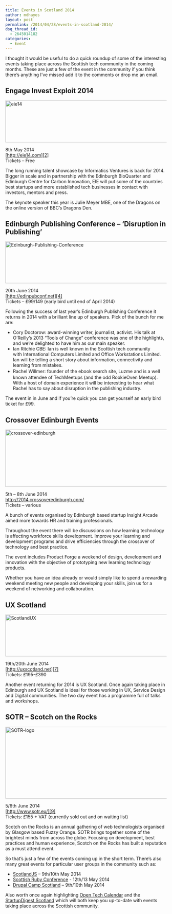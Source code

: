 ```yaml
---
title: Events in Scotland 2014
author: mdhayes
layout: post
permalink: /2014/04/28/events-in-scotland-2014/
dsq_thread_id:
  - 2645014182
categories:
  - Event
---
```

I thought it would be useful to do a quick roundup of some of the interesting events taking place across the Scottish tech community in the coming months. These are just a few of the event in the community if you think there&#8217;s anything I&#8217;ve missed add it to the comments or drop me an email.

## Engage Invest Exploit 2014

[<img class="alignnone size-full wp-image-13720" alt="eie14" src="http://rookieoven.com/wp-content/uploads/2014/04/eie14.png" width="550" height="130" />][1]

8th May 2014  
[http://eie14.com][2]  
Tickets &#8211; Free

The long running talent showcase by Informatics Ventures is back for 2014. Bigger in scale and in partnership with the Edinburgh BioQuarter and Edinburgh Centre for Carbon Innovation, EIE will put some of the countries best startups and more established tech businesses in contact with investors, mentors and press.

The keynote speaker this year is Julie Meyer MBE, one of the Dragons on the online version of BBC&#8217;s Dragons Den.

## Edinburgh Publishing Conference &#8211; ‘Disruption in Publishing’

[<img class="alignnone size-full wp-image-13713" alt="Edinburgh-Publishing-Conference" src="http://rookieoven.com/wp-content/uploads/2014/04/Edinburgh-Publishing-Conference.png" width="550" height="130" />][3]

20th June 2014  
[http://edinpubconf.net][4]  
Tickets &#8211; £99/149 (early bird until end of April 2014)

Following the success of last year’s Edinburgh Publishing Conference it returns in 2014 with a brilliant line up of speakers. Pick of the bunch for me are:

  * Cory Doctorow: award-winning writer, journalist, activist. His talk at O’Reilly’s 2013 “Tools of Change” conference was one of the highlights, and we’re delighted to have him as our main speaker.
  * Ian Ritchie CBE: Ian is well known in the Scottish tech community with International Computers Limited and Office Workstations Limited. Ian will be telling a short story about information, connectivity and learning from mistakes.
  * <span style="line-height: 1.5em;">Rachel Willmer: founder of the ebook search site, Luzme and is a well known attendee of TechMeetups (and the odd RookieOven Meetup). With a host of domain experience it will be interesting to hear what Rachel has to say about disruption in the publishing industry.</span>

The event in in June and if you&#8217;re quick you can get yourself an early bird ticket for £99.

## Crossover Edinburgh Events

[<img class="alignnone size-full wp-image-13724" alt="crossover-edinburgh" src="http://rookieoven.com/wp-content/uploads/2014/04/crossover-edinburgh2.png" width="550" height="178" />][5]

5th &#8211; 8th June 2014  
<http://2014.crossoveredinburgh.com/>  
Tickets &#8211; various

A bunch of events organised by Edinburgh based startup Insight Arcade aimed more towards HR and training professionals.

Throughout the event there will be discussions on how learning technology is affecting workforce skills development. Improve your learning and development programs and drive efficiencies through the crossover of technology and best practice.

The event includes Product Forge a weekend of design, development and innovation with the objective of prototyping new learning technology products.

Whether you have an idea already or would simply like to spend a rewarding weekend meeting new people and developing your skills, join us for a weekend of networking and collaboration.

## UX Scotland

[<img class="alignnone size-full wp-image-13722" alt="ScotlandUX" src="http://rookieoven.com/wp-content/uploads/2014/04/ScotlandUX.png" width="550" height="130" />][6]

19th/20th June 2014  
[http://uxscotland.net][7]  
Tickets: £195-£390

Another event returning for 2014 is UX Scotland. Once again taking place in Edinburgh and UX Scotland is ideal for those working in UX, Service Design and Digital communities. The two day event has a programme full of talks and workshops.

## SOTR &#8211; Scotch on the Rocks

[<img class="alignnone size-full wp-image-13727" alt="SOTR-logo" src="http://rookieoven.com/wp-content/uploads/2014/04/Scotch-on-the-rocks-logo.png" width="550" height="223" />][8]

5/6th June 2014  
[http://www.sotr.eu/][9]  
Tickets: £155 + VAT (currently sold out and on waiting list)

Scotch on the Rocks is an annual gathering of web technologists organised by Glasgow based Fuzzy Orange. SOTR brings together some of the brightest minds from across the globe. Focusing on development, best practices and human experience, Scotch on the Rocks has built a reputation as a must attend event.

So that&#8217;s just a few of the events coming up in the short term. There&#8217;s also many great events for particular user groups in the community such as:

  * [ScotlandJS][10] &#8211; 9th/10th May 2014
  * [Scottish Ruby Conference][11] - 12th/13 May 2014
  * [Drupal Camp Scotland][12] &#8211; 9th/10th May 2014

Also worth once again highlighting [Open Tech Calendar][13] and the [StartupDigest Scotland][14] which will both keep you up-to-date with events taking place across the Scottish community.

 [1]: http://rookieoven.com/wp-content/uploads/2014/04/eie14.png
 [2]: http://eie14.com/
 [3]: http://rookieoven.com/wp-content/uploads/2014/04/Edinburgh-Publishing-Conference.png
 [4]: http://edinpubconf.net/
 [5]: http://rookieoven.com/wp-content/uploads/2014/04/crossover-edinburgh2.png
 [6]: http://rookieoven.com/wp-content/uploads/2014/04/ScotlandUX.png
 [7]: http://uxscotland.net/ "UX Scotland"
 [8]: http://rookieoven.com/wp-content/uploads/2014/04/Scotch-on-the-rocks-logo.png
 [9]: http://www.sotr.eu/ "Scotch on the rocks"
 [10]: http://scotlandjs.com/ "Scotland JS conference"
 [11]: http://2014.scottishrubyconference.com/ "Scottish Ruby Conference"
 [12]: http://camp.drupalscotland.org/ "Drupal Camp"
 [13]: http://opentechcalendar.co.uk "OPEN TECH CALENDAR"
 [14]: HTTP://startupdigest.com/scotland "startupdigest Scotland"
